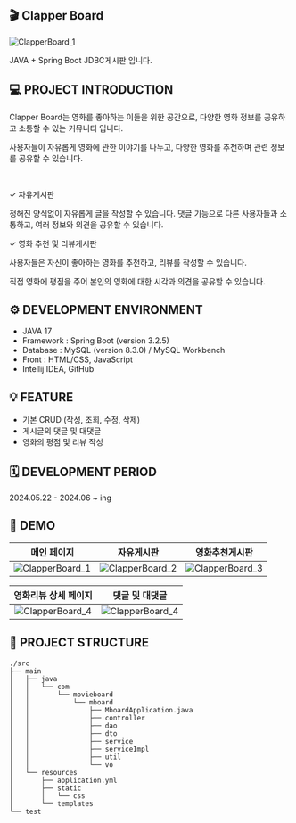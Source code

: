 ## 🎬 Clapper Board
![ClapperBoard_1](https://github.com/104735K/ClapperBoard/assets/170151340/de87d966-1db2-4ed6-9c72-396094d9cace)

JAVA + Spring Boot JDBC게시판 입니다.

## 💻 PROJECT INTRODUCTION
Clapper Board는 영화를 좋아하는 이들을 위한 공간으로, 다양한 영화 정보를 공유하고 소통할 수 있는 커뮤니티 입니다.

사용자들이 자유롭게 영화에 관한 이야기를 나누고, 다양한 영화를 추천하며 관련 정보를 공유할 수 있습니다.

<br>

✓ 자유게시판

정해진 양식없이 자유롭게 글을 작성할 수 있습니다. 댓글 기능으로 다른 사용자들과 소통하고, 여러 정보와 의견을 공유할 수 있습니다.

✓ 영화 추천 및 리뷰게시판

사용자들은 자신이 좋아하는 영화를 추천하고, 리뷰를 작성할 수 있습니다.

직접 영화에 평점을 주어 본인의 영화에 대한 시각과 의견을 공유할 수 있습니다.                    

## ⚙️ DEVELOPMENT ENVIRONMENT
- JAVA 17
- Framework : Spring Boot (version 3.2.5)
- Database : MySQL (version 8.3.0) / MySQL Workbench 
- Front : HTML/CSS, JavaScript
- Intellij IDEA, GitHub

## 💡 FEATURE
- 기본 CRUD (작성, 조회, 수정, 삭제)
- 게시글의 댓글 및 대댓글 
- 영화의 평점 및 리뷰 작성

## 🗓️ DEVELOPMENT PERIOD
2024.05.22 - 2024.06 ~ ing

## 📑 DEMO

|                               메인 페이지                               |                                자유게시판                             |                               영화추천게시판                               |
| :---------------------------------------------------------------------: | :---------------------------------------------------------------------: |:---------------------------------------------------------------------: |
|![ClapperBoard_1](https://github.com/104735K/ClapperBoard/assets/170151340/de87d966-1db2-4ed6-9c72-396094d9cace)|![ClapperBoard_2](https://github.com/104735K/ClapperBoard/assets/170151340/63e793b1-ef1e-4c03-b4d9-8322295ba89e) | ![ClapperBoard_3](https://github.com/104735K/ClapperBoard/assets/170151340/ee6324a3-9587-45c5-b66d-76ac392aba28)|

|                               영화리뷰 상세 페이지                               |                                댓글 및 대댓글                             |                  
| :---------------------------------------------------------------------: | :---------------------------------------------------------------------: |
|![ClapperBoard_4](https://github.com/104735K/ClapperBoard/assets/170151340/5b69ac8f-744c-44e1-8e43-76c05b4dfefc)|![ClapperBoard_4](https://github.com/104735K/ClapperBoard/assets/170151340/7a7c03e4-1bdf-4a2b-8755-7b3858982678)| 



## 📂 PROJECT STRUCTURE
```
./src
├── main
│   ├── java
│   │   └── com
│   │       └── movieboard
│   │           └── mboard
│   │               ├── MboardApplication.java
│   │               ├── controller
│   │               ├── dao
│   │               ├── dto
│   │               ├── service
│   │               ├── serviceImpl
│   │               ├── util
│   │               └── vo
│   └── resources
│       ├── application.yml
│       ├── static
│       │   └── css
│       └── templates
└── test

```
